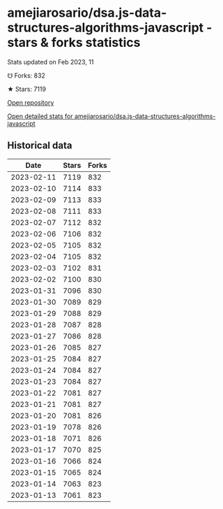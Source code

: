 # amejiarosario/dsa.js-data-structures-algorithms-javascript - stars & forks statistics

Stats updated on Feb 2023, 11

☋ Forks: 832

★ Stars: 7119

[Open repository](https://github.com/amejiarosario/dsa.js-data-structures-algorithms-javascript)

[Open detailed stats for amejiarosario/dsa.js-data-structures-algorithms-javascript](https://reviewgithub.com/rep/amejiarosario/dsa.js-data-structures-algorithms-javascript)

## Historical data
| Date | Stars | Forks |
|------|-------|-------|
| 2023-02-11 | 7119 | 832 | 
| 2023-02-10 | 7114 | 833 | 
| 2023-02-09 | 7113 | 833 | 
| 2023-02-08 | 7111 | 833 | 
| 2023-02-07 | 7112 | 832 | 
| 2023-02-06 | 7106 | 832 | 
| 2023-02-05 | 7105 | 832 | 
| 2023-02-04 | 7105 | 832 | 
| 2023-02-03 | 7102 | 831 | 
| 2023-02-02 | 7100 | 830 | 
| 2023-01-31 | 7096 | 830 | 
| 2023-01-30 | 7089 | 829 | 
| 2023-01-29 | 7088 | 829 | 
| 2023-01-28 | 7087 | 828 | 
| 2023-01-27 | 7086 | 828 | 
| 2023-01-26 | 7085 | 827 | 
| 2023-01-25 | 7084 | 827 | 
| 2023-01-24 | 7084 | 827 | 
| 2023-01-23 | 7084 | 827 | 
| 2023-01-22 | 7081 | 827 | 
| 2023-01-21 | 7081 | 827 | 
| 2023-01-20 | 7081 | 826 | 
| 2023-01-19 | 7078 | 826 | 
| 2023-01-18 | 7071 | 826 | 
| 2023-01-17 | 7070 | 825 | 
| 2023-01-16 | 7066 | 824 | 
| 2023-01-15 | 7065 | 824 | 
| 2023-01-14 | 7063 | 823 | 
| 2023-01-13 | 7061 | 823 | 

